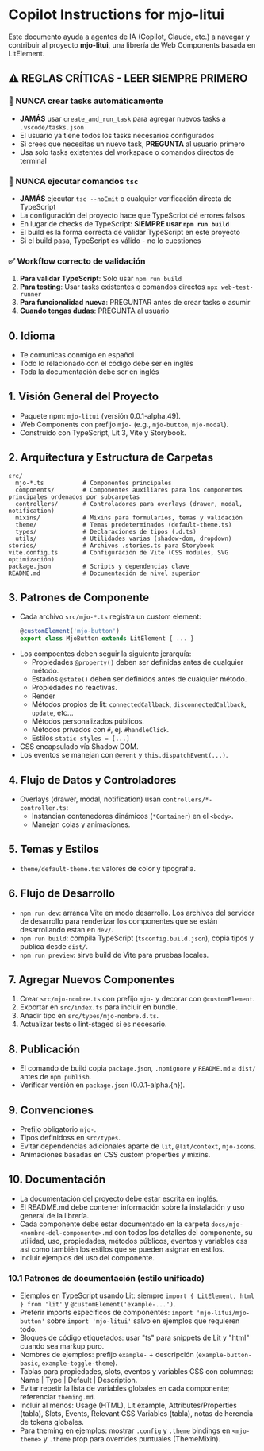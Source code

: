 # Copilot Instructions for mjo-litui

Este documento ayuda a agentes de IA (Copilot, Claude, etc.) a navegar y contribuir al proyecto **mjo-litui**, una librería de Web Components basada en LitElement.

## ⚠️ REGLAS CRÍTICAS - LEER SIEMPRE PRIMERO

### 🚫 NUNCA crear tasks automáticamente
- **JAMÁS** usar `create_and_run_task` para agregar nuevos tasks a `.vscode/tasks.json`
- El usuario ya tiene todos los tasks necesarios configurados
- Si crees que necesitas un nuevo task, **PREGUNTA** al usuario primero
- Usa solo tasks existentes del workspace o comandos directos de terminal

### 🚫 NUNCA ejecutar comandos `tsc`
- **JAMÁS** ejecutar `tsc --noEmit` o cualquier verificación directa de TypeScript
- La configuración del proyecto hace que TypeScript dé errores falsos
- En lugar de checks de TypeScript: **SIEMPRE usar `npm run build`**
- El build es la forma correcta de validar TypeScript en este proyecto
- Si el build pasa, TypeScript es válido - no lo cuestiones

### ✅ Workflow correcto de validación
1. **Para validar TypeScript**: Solo usar `npm run build`
2. **Para testing**: Usar tasks existentes o comandos directos `npx web-test-runner`
3. **Para funcionalidad nueva**: PREGUNTAR antes de crear tasks o asumir
4. **Cuando tengas dudas**: PREGUNTA al usuario

## 0. Idioma

- Te comunicas conmigo en español
- Todo lo relacionado con el código debe ser en inglés
- Toda la documentación debe ser en inglés

## 1. Visión General del Proyecto

- Paquete npm: `mjo-litui` (versión 0.0.1-alpha.49).
- Web Components con prefijo `mjo-` (e.g., `mjo-button`, `mjo-modal`).
- Construido con TypeScript, Lit 3, Vite y Storybook.

## 2. Arquitectura y Estructura de Carpetas

```
src/
  mjo-*.ts           # Componentes principales
  components/        # Componentes auxiliares para los componentes principales ordenados por subcarpetas
  controllers/       # Controladores para overlays (drawer, modal, notification)
  mixins/            # Mixins para formularios, temas y validación
  theme/             # Temas predeterminados (default-theme.ts)
  types/             # Declaraciones de tipos (.d.ts)
  utils/             # Utilidades varias (shadow-dom, dropdown)
stories/             # Archivos .stories.ts para Storybook
vite.config.ts       # Configuración de Vite (CSS modules, SVG optimización)
package.json         # Scripts y dependencias clave
README.md            # Documentación de nivel superior
``` 

## 3. Patrones de Componente

- Cada archivo `src/mjo-*.ts` registra un custom element:
  ```ts
  @customElement('mjo-button')
  export class MjoButton extends LitElement { ... }
  ```
- Los compoentes deben seguir la siguiente jerarquía:
    - Propiedades `@property()` deben ser definidas antes de cualquier método.
    - Estados `@state()` deben ser definidos antes de cualquier método.
    - Propiedades no reactivas.
    - Render
    - Métodos propios de lit: `connectedCallback`, `disconnectedCallback`, `update`, etc...
    - Métodos personalizados públicos.
    - Métodos privados con `#`, ej. `#handleClick`.
    - Estilos `static styles = [...]`
- CSS encapsulado vía Shadow DOM.
- Los eventos se manejan con `@event` y `this.dispatchEvent(...)`.

## 4. Flujo de Datos y Controladores

- Overlays (drawer, modal, notification) usan `controllers/*-controller.ts`:
  - Instancian contenedores dinámicos (`*Container`) en el `<body>`.
  - Manejan colas y animaciones.

## 5. Temas y Estilos

- `theme/default-theme.ts`: valores de color y tipografía.

## 6. Flujo de Desarrollo

- `npm run dev`: arranca Vite en modo desarrollo. Los archivos del servidor de desarrollo para renderizar los componentes que se están desarrollando estan en `dev/`.
- `npm run build`: compila TypeScript (`tsconfig.build.json`), copia tipos y publica desde `dist/`.
- `npm run preview`: sirve build de Vite para pruebas locales.

## 7. Agregar Nuevos Componentes

1. Crear `src/mjo-nombre.ts` con prefijo `mjo-` y decorar con `@customElement`.
2. Exportar en `src/index.ts` para incluir en bundle.
3. Añadir tipo en `src/types/mjo-nombre.d.ts`.
4. Actualizar tests o lint-staged si es necesario.

## 8. Publicación

- El comando de build copia `package.json`, `.npmignore` y `README.md` a `dist/` antes de `npm publish`.
- Verificar versión en `package.json` (0.0.1-alpha.{n}).

## 9. Convenciones

- Prefijo obligatorio `mjo-`.
- Tipos definidoss en `src/types`.
- Evitar dependencias adicionales aparte de `lit`, `@lit/context`, `mjo-icons`.
- Animaciones basadas en CSS custom properties y mixins.

## 10. Documentación

- La documentación del proyecto debe estar escrita en inglés.
- El README.md debe contener información sobre la instalación y uso general de la librería.
- Cada componente debe estar documentado en la carpeta `docs/mjo-<nombre-del-componente>.md` con todos los detalles del componente, su utilidad, uso, propiedades, métodos públicos, eventos y variables css así como también los estilos que se pueden asignar en estilos.
- Incluir ejemplos del uso del componente.

### 10.1 Patrones de documentación (estilo unificado)

- Ejemplos en TypeScript usando Lit: siempre `import { LitElement, html } from 'lit'` y `@customElement('example-...')`.
- Preferir imports específicos de componentes: `import 'mjo-litui/mjo-button'` sobre `import 'mjo-litui'` salvo en ejemplos que requieren todo.
- Bloques de código etiquetados: usar "ts" para snippets de Lit y "html" cuando sea markup puro.
- Nombres de ejemplos: prefijo `example-` + descripción (`example-button-basic`, `example-toggle-theme`).
- Tablas para propiedades, slots, eventos y variables CSS con columnas: Name | Type | Default | Description.
- Evitar repetir la lista de variables globales en cada componente; referenciar `theming.md`.
- Incluir al menos: Usage (HTML), Lit example, Attributes/Properties (tabla), Slots, Events, Relevant CSS Variables (tabla), notas de herencia de tokens globales.
- Para theming en ejemplos: mostrar `.config` y `.theme` bindings en `<mjo-theme>` y `.theme` prop para overrides puntuales (ThemeMixin).